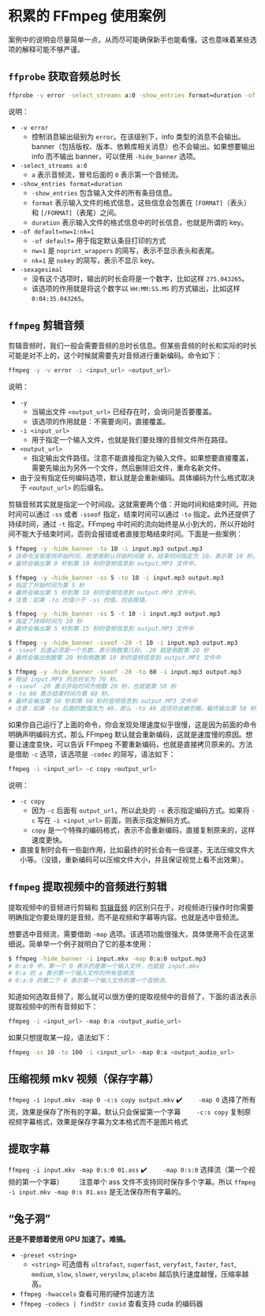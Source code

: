 <!-- spell-checker:word cuda cuvid hwaccels -->
<!-- spell-checker:enableCompoundWords -->

# 积累的 FFmpeg 使用案例

案例中的说明会尽量简单一点，从而尽可能确保新手也能看懂。这也意味着某些选项的解释可能不够严谨。

## `ffprobe` 获取音频总时长

```sh
ffprobe -v error -select_streams a:0 -show_entries format=duration -of default=nw=1:nk=1 -sexagesimal <input_url>
```

说明：

- `-v error`
    - 控制消息输出级别为 `error`。在该级别下，info 类型的消息不会输出。banner（包括版权、版本、依赖库相关消息）也不会输出。如果想要输出 info 而不输出 banner，可以使用 `-hide_banner` 选项。
- `-select_streams a:0`
    - `a` 表示音频流，冒号后面的 `0` 表示第一个音频流。
- `-show_entries format=duration`
    - `-show_entries` 包含输入文件的所有条目信息。
    - `format` 表示输入文件的格式信息，这些信息会包裹在 `[FORMAT]`（表头） 和 `[/FORMAT]`（表尾）之间。
    - `duration` 表示输入文件的格式信息中的时长信息，也就是所谓的 key。
- `-of default=nw=1:nk=1`
    - `-of default=` 用于指定默认条目打印的方式
    - `nw=1` 是 `noprint_wrappers` 的简写，表示不显示表头和表尾。
    - `nk=1` 是 `nokey` 的简写，表示不显示 key。
- `-sexagesimal`
    - 没有这个选项时，输出的时长会将是一个数字，比如这样 `275.043265`。
    - 该选项的作用就是将这个数字以 `HH:MM:SS.MS` 的方式输出，比如这样 `0:04:35.043265`。

## `ffmpeg` 剪辑音频

剪辑音频时，我们一般会需要音频的总时长信息。但某些音频的时长和实际的时长可能是对不上的，这个时候就需要先对音频进行重新编码。命令如下：

```sh
ffmpeg -y -v error -i <input_url> <output_url>
```

说明：

- `-y`
    - 当输出文件 `<output_url>` 已经存在时，会询问是否要覆盖。
    - 该选项的作用就是：不需要询问，直接覆盖。
- `-i <input_url>`
    - 用于指定一个输入文件，也就是我们要处理的音频文件所在路径。
- `<output_url>`
    - 指定输出文件路径。注意不能直接指定为输入文件。如果想要直接覆盖，需要先输出为另外一个文件，然后删除旧文件，重命名新文件。
- 由于没有指定任何编码选项，默认就是会重新编码。具体编码为什么格式取决于 `<output_url>` 的后缀名。

剪辑音频其实就是指定一个时间段。这就需要两个值：开始时间和结束时间。开始时间可以通过 `-ss` 或者 `-sseof` 指定，结束时间可以通过 `-to` 指定。此外还提供了持续时间，通过 `-t` 指定。FFmpeg 中时间的流向始终是从小到大的，所以开始时间不能大于结束时间，否则会报错或者直接忽略结束时间。下面是一些案例：

```sh
$ ffmpeg -y -hide_banner -to 10 -i input.mp3 output.mp3
# 该命令没有提供开始时间，故使用默认开始时间是 0。结束时间指定为 10，表示第 10 秒。
# 最终会输出第 0 秒到第 10 秒的音频信息到 output.MP3 文件中。

$ ffmpeg -y -hide_banner -ss 5 -to 10 -i input.mp3 output.mp3
# 指定了开始时间为第 5 秒
# 最终会输出第 5 秒到第 10 秒的音频信息到 output.MP3 文件中。
# 注意：如果 -to 的值小于 -ss 的值，则会报错。

$ ffmpeg -y -hide_banner -ss 5 -t 10 -i input.mp3 output.mp3
# 指定了持续时间为 10 秒
# 最终会输出第 5 秒到第 15 秒的音频信息到 output.MP3 文件中

$ ffmpeg -y -hide_banner -sseof -20 -t 10 -i input.mp3 output.mp3
# -sseof 后面必须是一个负数，表示倒数第几秒。-20 就是倒数第 20 秒
# 最终会输出倒数第 20 秒到倒数第 10 秒的音频信息到 output.MP3 文件中

$ ffmpeg -y -hide_banner -sseof -20 -to 60 -i input.mp3 output.mp3
# 假设 input.MP3 的总时长为 70 秒。
# -sseof -20 表示开始时间为倒数 20 秒，也就是第 50 秒
# -to 60 表示结束时间为第 60 秒。
# 最终会输出第 50 秒到第 60 秒的音频信息到 output.MP3 文件中
# 注意：如果 -to 后面的数值改为 40，那么 -to 40 选项将会被忽略，最终输出第 50 秒到第 70 秒的音频信息。
```

如果你自己运行了上面的命令，你会发现处理速度似乎很慢，这是因为前面的命令明确声明编码方式，那么 FFmpeg 默认就会重新编码，这就是速度慢的原因。想要让速度变快，可以告诉 FFmpeg 不要重新编码，也就是直接拷贝原来的。方法是借助 `-c` 选项，该选项是 `-codec` 的简写，语法如下：

```sh
ffmpeg -i <input_url> -c copy <output_url>
```

说明：

- `-c copy`
    - 因为 `-c` 后面有 `output_url`，所以此处的 `-c` 表示指定编码方式。如果将 `-c` 写在 `-i <input_url>` 前面，则表示指定解码方式。
    - `copy` 是一个特殊的编码格式，表示不会重新编码，直接复制原来的，这样速度更快。
- 直接复制时会有一些副作用，比如最终的时长会有一些误差，无法压缩文件大小等。（没错，重新编码可以压缩文件大小，并且保证视觉上看不出效果）。

## `ffmpeg` 提取视频中的音频进行剪辑

提取视频中的音频进行剪辑和 [剪辑音频](#ffmpeg-剪辑音频) 的区别只在于，对视频进行操作时你需要明确指定你要处理的是音频，而不是视频和字幕等内容。也就是选中音频流。

想要选中音频流，需要借助 `-map` 选项。该选项功能很强大，具体使用不会在这里细说。简单举一个例子就明白了它的基本使用：

```sh
$ ffmpeg -hide_banner -i input.mkv -map 0:a:0 output.mp3
# 0:a:0 中，第一个 0 表示的是第一个输入文件，也就是 input.mkv
# 0:a 的 a 表示第一个输入文件的所有音频流
# 0:a:0 的第二个 0 表示第一个输入文件的第一个音频流。
```

知道如何选取音频了，那么就可以很方便的提取视频中的音频了，下面的语法表示提取视频中的所有音频如下：

```sh
ffmpeg -i <input_url> -map 0:a <output_audio_url>
```

如果只想提取某一段，语法如下：

```sh
ffmpeg -ss 10 -to 100 -i <input_url> -map 0:a <output_audio_url>
```

## 压缩视频 mkv 视频（保存字幕）

`ffmpeg -i input.mkv -map 0 -c:s copy output.mkv` ✔️
&emsp;&emsp;`-map 0` 选择了所有流，效果是保存了所有的字幕。默认只会保留第一个字幕
&emsp;&emsp;`-c:s copy` 复制原视频字幕格式，效果是保存字幕为文本格式而不是图片格式

## 提取字幕

`ffmpeg -i input.mkv -map 0:s:0 01.ass` ✔️
&emsp;&emsp;`-map 0:s:0` 选择流（第一个视频的第一个字幕）
&emsp;&emsp;注意单个 ass 文件不支持同时保存多个字幕。所以 `ffmpeg -i input.mkv -map 0:s 01.ass` 是无法保存所有字幕的。

## “兔子洞”

**还是不要想着使用 GPU 加速了。难搞。**

- `-preset <string>`
    - `<string>` 可选值有 `ultrafast`, `superfast`, `veryfast`, `faster`, `fast`, `medium`, `slow`, `slower`, `veryslow`, `placebo` 越后执行速度越慢，压缩率越高。
- `ffmpeg -hwaccels` 查看可用的硬件加速方法
- `ffmpeg -codecs | findStr cuvid` 查看支持 cuda 的编码器
